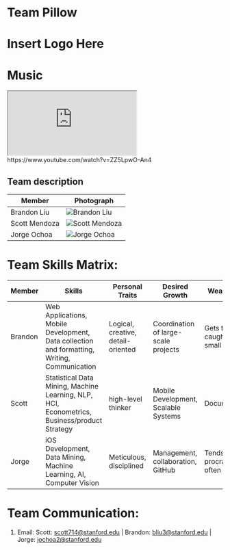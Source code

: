 
# Team Pillow

# Insert Logo Here

# Music
<iframe src="https://www.w3schools.com"></iframe> 
https://www.youtube.com/watch?v=ZZ5LpwO-An4

## Team description

Member | Photograph
--- | ---
Brandon Liu | <img src="https://i.imgur.com/7poITpj.gif" alt="Brandon Liu"> 
Scott Mendoza | <img src="https://i.imgur.com/7poITpj.gif" alt="Scott Mendoza"> 
Jorge Ochoa | <img src="https://i.imgur.com/7poITpj.gif" alt="Jorge Ochoa"> 

# Team Skills Matrix:

Member | Skills | Personal Traits | Desired Growth | Weaknesses | Hat
--- | --- | --- | --- | --- | ---
Brandon | Web Applications, Mobile Development, Data collection and formatting, Writing, Communication  | Logical, creative, detail-oriented | Coordination of large-scale projects | Gets too caught up in small details | Green Hat
Scott | Statistical Data Mining, Machine Learning, NLP, HCI, Econometrics, Business/product Strategy | high-level thinker |  Mobile Development, Scalable Systems | Documentation | White Hat
Jorge | iOS Development, Data Mining, Machine Learning, AI, Computer Vision | Meticulous, disciplined | Management, collaboration, GitHub | Tends to procrastinate often | Blue Hat


# Team Communication:
1. Email: Scott: scott714@stanford.edu | Brandon: bliu3@stanford.edu | Jorge: jochoa2@stanford.edu
